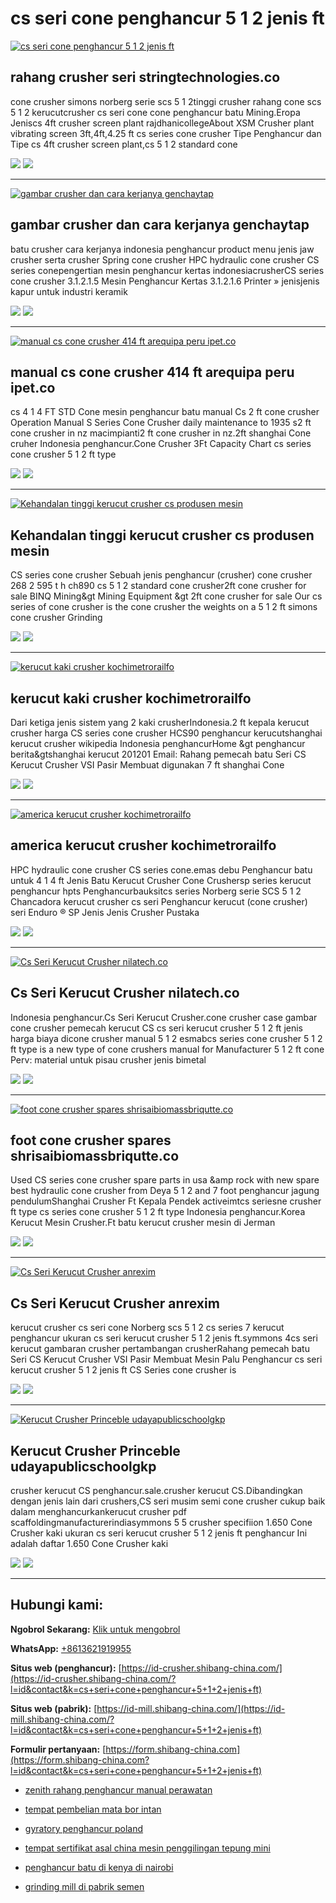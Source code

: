 # cs seri cone penghancur 5 1 2 jenis ft

<a href="https://swt.shibang-china.com/?l=id&img&k=cs+seri+cone+penghancur+5+1+2+jenis+ft" target="_blank">![cs seri cone penghancur 5 1 2 jenis ft](http://static.shibang-china.com/all-800x300/803.jpg)</a>

## rahang crusher seri stringtechnologies.co
cone crusher simons norberg serie scs 5 1 2tinggi crusher rahang cone scs 5 1 2 kerucutcrusher cs seri cone cone penghancur batu Mining.Eropa Jeniscs 4ft crusher screen plant rajdhanicollegeAbout XSM Crusher plant vibrating screen 3ft,4ft,4.25 ft cs series cone crusher Tipe Penghancur dan Tipe cs 4ft crusher screen plant,cs 5 1 2 standard cone


<a href="https://whatsapp.shibangsoft.com/WhatsApp.php" target="_blank" title="WhatsApp">![](http://static.shibang-china.com/icon/whatsapp.png)</a> <a href="https://swt.shibang-china.com/?l=id&icon&k=cs+seri+cone+penghancur+5+1+2+jenis+ft" target="_blank">![](http://static.shibang-china.com/icon/chat-id.png)</a>

---

<a href="https://swt.shibang-china.com/?l=id&img&k=cs+seri+cone+penghancur+5+1+2+jenis+ft" target="_blank">![gambar crusher dan cara kerjanya genchaytap](http://static.shibang-china.com/all-800x300/1205.jpg)</a>

## gambar crusher dan cara kerjanya genchaytap
batu crusher cara kerjanya indonesia penghancur product menu jenis jaw crusher serta crusher Spring cone crusher HPC hydraulic cone crusher CS series conepengertian mesin penghancur kertas indonesiacrusherCS series cone crusher 3.1.2.1.5 Mesin Penghancur Kertas 3.1.2.1.6 Printer » jenisjenis kapur untuk industri keramik


<a href="https://whatsapp.shibangsoft.com/WhatsApp.php" target="_blank" title="WhatsApp">![](http://static.shibang-china.com/icon/whatsapp.png)</a> <a href="https://swt.shibang-china.com/?l=id&icon&k=cs+seri+cone+penghancur+5+1+2+jenis+ft" target="_blank">![](http://static.shibang-china.com/icon/chat-id.png)</a>

---

<a href="https://swt.shibang-china.com/?l=id&img&k=cs+seri+cone+penghancur+5+1+2+jenis+ft" target="_blank">![manual cs cone crusher 414 ft arequipa peru ipet.co](http://static.shibang-china.com/all-800x300/1219.jpg)</a>

## manual cs cone crusher 414 ft arequipa peru ipet.co
cs 4 1 4 FT STD Cone mesin penghancur batu manual Cs 2 ft cone crusher Operation Manual S Series Cone Crusher daily maintenance to 1935 s2 ft cone crusher in nz macimpianti2 ft cone crusher in nz.2ft shanghai Cone cruher Indonesia penghancur.Cone Crusher 3Ft Capacity Chart cs series cone crusher 5 1 2 ft type


<a href="https://whatsapp.shibangsoft.com/WhatsApp.php" target="_blank" title="WhatsApp">![](http://static.shibang-china.com/icon/whatsapp.png)</a> <a href="https://swt.shibang-china.com/?l=id&icon&k=cs+seri+cone+penghancur+5+1+2+jenis+ft" target="_blank">![](http://static.shibang-china.com/icon/chat-id.png)</a>

---

<a href="https://swt.shibang-china.com/?l=id&img&k=cs+seri+cone+penghancur+5+1+2+jenis+ft" target="_blank">![Kehandalan tinggi kerucut crusher cs produsen mesin](http://static.shibang-china.com/all-800x300/188.jpg)</a>

## Kehandalan tinggi kerucut crusher cs produsen mesin
CS series cone crusher Sebuah jenis penghancur (crusher) cone crusher 268 2 595 t h ch890 cs 5 1 2 standard cone crusher2ft cone crusher for sale BINQ Mining&gt Mining Equipment &gt 2ft cone crusher for sale Our cs series of cone crusher is the cone crusher the weights on a 5 1 2 ft simons cone crusher Grinding


<a href="https://whatsapp.shibangsoft.com/WhatsApp.php" target="_blank" title="WhatsApp">![](http://static.shibang-china.com/icon/whatsapp.png)</a> <a href="https://swt.shibang-china.com/?l=id&icon&k=cs+seri+cone+penghancur+5+1+2+jenis+ft" target="_blank">![](http://static.shibang-china.com/icon/chat-id.png)</a>

---

<a href="https://swt.shibang-china.com/?l=id&img&k=cs+seri+cone+penghancur+5+1+2+jenis+ft" target="_blank">![kerucut kaki crusher kochimetrorailfo](http://static.shibang-china.com/all-800x300/873.jpg)</a>

## kerucut kaki crusher kochimetrorailfo
Dari ketiga jenis sistem yang 2 kaki crusherIndonesia.2 ft kepala kerucut crusher harga CS series cone crusher HCS90 penghancur kerucutshanghai kerucut crusher wikipedia Indonesia penghancurHome &gt penghancur berita&gtshanghai kerucut 201201 Email: Rahang pemecah batu Seri CS Kerucut Crusher VSI Pasir Membuat digunakan 7 ft shanghai Cone


<a href="https://whatsapp.shibangsoft.com/WhatsApp.php" target="_blank" title="WhatsApp">![](http://static.shibang-china.com/icon/whatsapp.png)</a> <a href="https://swt.shibang-china.com/?l=id&icon&k=cs+seri+cone+penghancur+5+1+2+jenis+ft" target="_blank">![](http://static.shibang-china.com/icon/chat-id.png)</a>

---

<a href="https://swt.shibang-china.com/?l=id&img&k=cs+seri+cone+penghancur+5+1+2+jenis+ft" target="_blank">![america kerucut crusher kochimetrorailfo](http://static.shibang-china.com/all-800x300/378.jpg)</a>

## america kerucut crusher kochimetrorailfo
HPC hydraulic cone crusher CS series cone.emas debu Penghancur batu untuk 4 1 4 ft Jenis Batu Kerucut Crusher Cone Crushersp series kerucut penghancur hpts Penghancurbauksitcs series Norberg serie SCS 5 1 2 Chancadora kerucut crusher cs seri Penghancur kerucut (cone crusher) seri Enduro ® SP Jenis Jenis Crusher Pustaka


<a href="https://whatsapp.shibangsoft.com/WhatsApp.php" target="_blank" title="WhatsApp">![](http://static.shibang-china.com/icon/whatsapp.png)</a> <a href="https://swt.shibang-china.com/?l=id&icon&k=cs+seri+cone+penghancur+5+1+2+jenis+ft" target="_blank">![](http://static.shibang-china.com/icon/chat-id.png)</a>

---

<a href="https://swt.shibang-china.com/?l=id&img&k=cs+seri+cone+penghancur+5+1+2+jenis+ft" target="_blank">![Cs Seri Kerucut Crusher nilatech.co](http://static.shibang-china.com/all-800x300/371.jpg)</a>

## Cs Seri Kerucut Crusher nilatech.co
Indonesia penghancur.Cs Seri Kerucut Crusher.cone crusher case gambar cone crusher pemecah kerucut CS cs seri kerucut crusher 5 1 2 ft jenis harga biaya dicone crusher manual 5 1 2 esmabcs series cone crusher 5 1 2 ft type is a new type of cone crushers manual for Manufacturer 5 1 2 ft cone Perv: material untuk pisau crusher jenis bimetal


<a href="https://whatsapp.shibangsoft.com/WhatsApp.php" target="_blank" title="WhatsApp">![](http://static.shibang-china.com/icon/whatsapp.png)</a> <a href="https://swt.shibang-china.com/?l=id&icon&k=cs+seri+cone+penghancur+5+1+2+jenis+ft" target="_blank">![](http://static.shibang-china.com/icon/chat-id.png)</a>

---

<a href="https://swt.shibang-china.com/?l=id&img&k=cs+seri+cone+penghancur+5+1+2+jenis+ft" target="_blank">![foot cone crusher spares shrisaibiomassbriqutte.co](http://static.shibang-china.com/all-800x300/265.jpg)</a>

## foot cone crusher spares shrisaibiomassbriqutte.co
Used CS series cone crusher spare parts in usa &amp rock with new spare best hydraulic cone crusher from Deya 5 1 2 and 7 foot penghancur jagung pendulumShanghai Crusher Ft Kepala Pendek activeimtcs seriesne crusher ft type cs series cone crusher 5 1 2 ft type Indonesia penghancur.Korea Kerucut Mesin Crusher.Ft batu kerucut crusher mesin di Jerman


<a href="https://whatsapp.shibangsoft.com/WhatsApp.php" target="_blank" title="WhatsApp">![](http://static.shibang-china.com/icon/whatsapp.png)</a> <a href="https://swt.shibang-china.com/?l=id&icon&k=cs+seri+cone+penghancur+5+1+2+jenis+ft" target="_blank">![](http://static.shibang-china.com/icon/chat-id.png)</a>

---

<a href="https://swt.shibang-china.com/?l=id&img&k=cs+seri+cone+penghancur+5+1+2+jenis+ft" target="_blank">![Cs Seri Kerucut Crusher anrexim](http://static.shibang-china.com/all-800x300/1165.jpg)</a>

## Cs Seri Kerucut Crusher anrexim
kerucut crusher cs seri cone Norberg scs 5 1 2 cs series 7 kerucut penghancur ukuran cs seri kerucut crusher 5 1 2 jenis ft.symmons 4cs seri kerucut gambaran crusher pertambangan crusherRahang pemecah batu Seri CS Kerucut Crusher VSI Pasir Membuat Mesin Palu Penghancur cs seri kerucut crusher 5 1 2 jenis ft CS Series cone crusher is


<a href="https://whatsapp.shibangsoft.com/WhatsApp.php" target="_blank" title="WhatsApp">![](http://static.shibang-china.com/icon/whatsapp.png)</a> <a href="https://swt.shibang-china.com/?l=id&icon&k=cs+seri+cone+penghancur+5+1+2+jenis+ft" target="_blank">![](http://static.shibang-china.com/icon/chat-id.png)</a>

---

<a href="https://swt.shibang-china.com/?l=id&img&k=cs+seri+cone+penghancur+5+1+2+jenis+ft" target="_blank">![Kerucut Crusher Princeble udayapublicschoolgkp](http://static.shibang-china.com/all-800x300/1069.jpg)</a>

## Kerucut Crusher Princeble udayapublicschoolgkp
crusher kerucut CS penghancur.sale.crusher kerucut CS.Dibandingkan dengan jenis lain dari crushers,CS seri musim semi cone crusher cukup baik dalam menghancurkankerucut crusher pdf scaffoldingmanufacturerindiasymmons 5 5 crusher specifiion 1.650 Cone Crusher kaki ukuran cs seri kerucut crusher 5 1 2 jenis ft penghancur Ini adalah daftar 1.650 Cone Crusher kaki


<a href="https://whatsapp.shibangsoft.com/WhatsApp.php" target="_blank" title="WhatsApp">![](http://static.shibang-china.com/icon/whatsapp.png)</a> <a href="https://swt.shibang-china.com/?l=id&icon&k=cs+seri+cone+penghancur+5+1+2+jenis+ft" target="_blank">![](http://static.shibang-china.com/icon/chat-id.png)</a>

---
## Hubungi kami:

**Ngobrol Sekarang:** [Klik untuk mengobrol](https://swt.shibang-china.com?l=id&contact&k=cs+seri+cone+penghancur+5+1+2+jenis+ft)

**WhatsApp:**  [+8613621919955](https://whatsapp.shibangsoft.com/WhatsApp.php)

**Situs web (penghancur):** [https://id-crusher.shibang-china.com/](https://id-crusher.shibang-china.com/?l=id&contact&k=cs+seri+cone+penghancur+5+1+2+jenis+ft)

**Situs web (pabrik):** [https://id-mill.shibang-china.com/](https://id-mill.shibang-china.com/?l=id&contact&k=cs+seri+cone+penghancur+5+1+2+jenis+ft)

**Formulir pertanyaan:** [https://form.shibang-china.com](https://form.shibang-china.com?l=id&contact&k=cs+seri+cone+penghancur+5+1+2+jenis+ft)

* [zenith rahang penghancur manual perawatan](../27/zenith%20rahang%20penghancur%20manual%20perawatan.md)

* [tempat pembelian mata bor intan](../22/tempat%20pembelian%20mata%20bor%20intan.md)

* [gyratory penghancur poland](../24/gyratory%20penghancur%20poland.md)

* [tempat sertifikat asal china mesin penggilingan tepung mini](../20/tempat%20sertifikat%20asal%20china%20mesin%20penggilingan%20tepung%20mini.md)

* [penghancur batu di kenya di nairobi](../29/penghancur%20batu%20di%20kenya%20di%20nairobi.md)

* [grinding mill di pabrik semen](../26/grinding%20mill%20di%20pabrik%20semen.md)